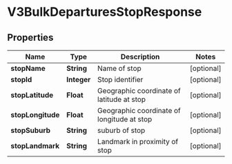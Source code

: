 
# V3BulkDeparturesStopResponse

## Properties
Name | Type | Description | Notes
------------ | ------------- | ------------- | -------------
**stopName** | **String** | Name of stop |  [optional]
**stopId** | **Integer** | Stop identifier |  [optional]
**stopLatitude** | **Float** | Geographic coordinate of latitude at stop |  [optional]
**stopLongitude** | **Float** | Geographic coordinate of longitude at stop |  [optional]
**stopSuburb** | **String** | suburb of stop |  [optional]
**stopLandmark** | **String** | Landmark in proximity of stop |  [optional]



